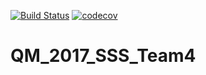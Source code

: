 [![Build Status](https://travis-ci.org/kdbasema/QM_2017_SSS_Team4.svg?branch=master)](https://travis-ci.org/kdbasema/QM_2017_SSS_Team4)
[![codecov](https://codecov.io/gh/kdbasema/QM_2017_SSS_Team4/branch/master/graph/badge.svg)](https://codecov.io/gh/kdbasema/QM_2017_SSS_Team4)

# QM_2017_SSS_Team4